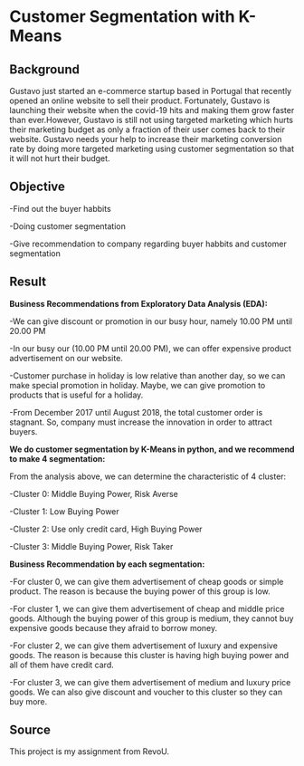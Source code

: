# Customer Segmentation with K-Means

## Background
Gustavo just started an e-commerce startup based in Portugal that recently opened an online website to sell their product. Fortunately, Gustavo is launching their website when the covid-19 hits and making them grow faster than ever.However, Gustavo is still not using targeted marketing which hurts their marketing budget as only a fraction of their user comes back to their website. Gustavo needs your help to increase their marketing conversion rate by doing more targeted marketing using customer segmentation so that it will not hurt their budget.

## Objective
-Find out the buyer habbits

-Doing customer segmentation

-Give recommendation to company regarding buyer habbits and customer segmentation

## Result
**Business Recommendations from Exploratory Data Analysis (EDA):**

-We can give discount or promotion in our busy hour, namely 10.00 PM until 20.00 PM

-In our busy our (10.00 PM until 20.00 PM), we can offer expensive product advertisement on our website.

-Customer purchase in holiday is low relative than another day, so we can make special promotion in holiday. Maybe, we can give promotion to products that is useful for a holiday.

-From December 2017 until August 2018, the total customer order is stagnant. So, company must increase the innovation in order to attract buyers.

**We do customer segmentation by K-Means in python, and we recommend to make 4 segmentation:**

From the analysis above, we can determine the characteristic of 4 cluster:

-Cluster 0: Middle Buying Power, Risk Averse

-Cluster 1: Low Buying Power

-Cluster 2: Use only credit card, High Buying Power

-Cluster 3: Middle Buying Power, Risk Taker

**Business Recommendation by each segmentation:**

-For cluster 0, we can give them advertisement of cheap goods or simple product. The reason is because the buying power of this group is low.

-For cluster 1, we can give them advertisement of cheap and middle price goods. Although the buying power of this group is medium, they cannot buy expensive goods because they afraid to borrow money.

-For cluster 2, we can give them advertisement of luxury and expensive goods. The reason is because this cluster is having high buying power and all of them have credit card.

-For cluster 3, we can give them advertisement of medium and luxury price goods. We can also give discount and voucher to this cluster so they can buy more.

## Source
This project is my assignment from RevoU. 
